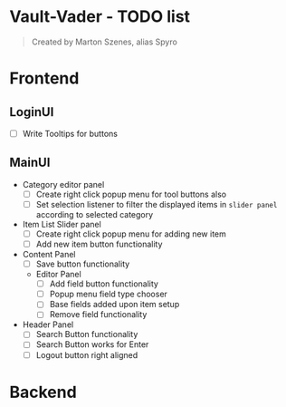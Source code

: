 # Vault-Vader - TODO list
> Created by Marton Szenes, alias Spyro  

# Frontend

## LoginUI

- [ ] Write Tooltips for buttons
  
## MainUI

- Category editor panel
  - [ ] Create right click popup menu for tool buttons also
  - [ ] Set selection listener to filter the displayed items in `slider panel` according to selected category 
- Item List Slider panel
  - [ ] Create right click popup menu for adding new item
  - [ ] Add new item button functionality
- Content Panel
  - [ ] Save button functionality
  - Editor Panel
    - [ ] Add field button functionality
    - [ ] Popup menu field type chooser
    - [ ] Base fields added upon item setup
    - [ ] Remove field functionality
- Header Panel
  - [ ] Search Button functionality
  - [ ] Search Button works for Enter
  - [ ] Logout button right aligned
  
# Backend

